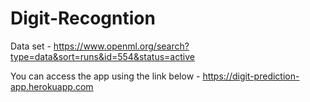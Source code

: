 # Digit-Recogntion
Data set -
https://www.openml.org/search?type=data&sort=runs&id=554&status=active

You can access the app using the link below -
https://digit-prediction-app.herokuapp.com
